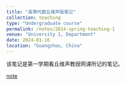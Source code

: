 ```yaml
---
title: "高等代数丘维声版笔记"
collection: teaching
type: "Undergraduate course"
permalink: /notes/2014-spring-teaching-1
venue: "University 1, Department"
date: 2024-01-16
location: "Guangzhou, China"
---
```


该笔记是第一学期看丘维声教授网课所记的笔记。



[note](../assets/qiuweisheng.pdf)
